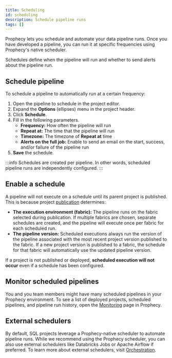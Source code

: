 ```yaml
---
title: Scheduling
id: scheduling
description: Schedule pipeline runs
tags: []
---
```


Prophecy lets you schedule and automate your data pipeline runs. Once you have developed a pipeline, you can run it at specific frequencies using Prophecy's native scheduler.

Schedules define when the pipeline will run and whether to send alerts about the pipeline run.

## Schedule pipeline

To schedule a pipeline to automatically run at a certain frequency:

1. Open the pipeline to schedule in the project editor.
1. Expand the **Options** (ellipses) menu in the project header.
1. Click **Schedule**.
1. Fill in the following parameters.
   - **Frequency:** How often the pipeline will run
   - **Repeat at:** The time that the pipeline will run
   - **Timezone:** The timezone of **Repeat at** time
   - **Alerts on the full job:** Enable to send an email on the start, success, and/or failure of the pipeline run
1. **Save** the schedule.

:::info
Schedules are created per pipeline. In other words, scheduled pipeline runs are independently configured.
:::

## Enable a schedule

A pipeline will not execute on a schedule until its parent project is published. This is because project [publication](/analysts/version-control/publication) determines:

- **The execution environment (fabric):** The pipeline runs on the fabric selected during publication. If multiple fabrics are chosen, separate schedules are created, and the pipeline will execute once per fabric for each scheduled run.
- **The pipeline version:** Scheduled executions always run the version of the pipeline associated with the most recent project version published to the fabric. If a new project version is published to a fabric, the schedule for that fabric will automatically use the updated pipeline version.

If a project is not published or deployed, **scheduled execution will not occur** even if a schedule has been configured.

## Monitor scheduled pipelines

You and you team members might have many scheduled pipelines in your Prophecy environment. To see a list of deployed projects, scheduled pipelines, and pipeline run history, open the [Monitoring](docs/analysts/observability.md) page in Prophecy.

## External schedulers

By default, SQL projects leverage a Prophecy-native scheduler to automate pipeline runs. While we recommend using the Prophecy scheduler, you can also use external schedulers like Databricks Jobs or Apache Airflow if preferred. To learn more about external schedulers, visit [Orchestration](docs/Orchestration/Orchestration.md).
